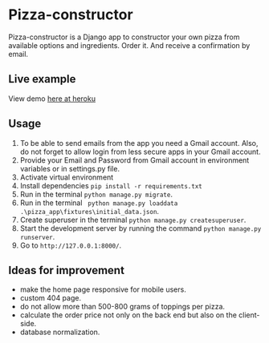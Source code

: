 # Pizza-constructor

Pizza-constructor is a Django app to constructor your own pizza from available options and ingredients. Order it. And
receive a confirmation by email.

## Live example

View demo [here at heroku](https://pizza-constructor.herokuapp.com/)

## Usage

1. To be able to send emails from the app you need a Gmail account. Also, do not forget to allow login from less secure
   apps in your Gmail account.
2. Provide your Email and Password from Gmail account in environment variables or in settings.py file.
3. Activate virtual environment
4. Install dependencies `pip install -r requirements.txt`
5. Run in the terminal `python manage.py migrate`.
6. Run in the terminal ` python manage.py loaddata .\pizza_app\fixtures\initial_data.json`.
7. Create superuser in the terminal `python manage.py createsuperuser`.
8. Start the development server by running the command `python manage.py runserver`.
9. Go to `http://127.0.0.1:8000/`.

## Ideas for improvement

- make the home page responsive for mobile users.
- custom 404 page.
- do not allow more than 500-800 grams of toppings per pizza.
- calculate the order price not only on the back end but also on the client-side.
- database normalization.
